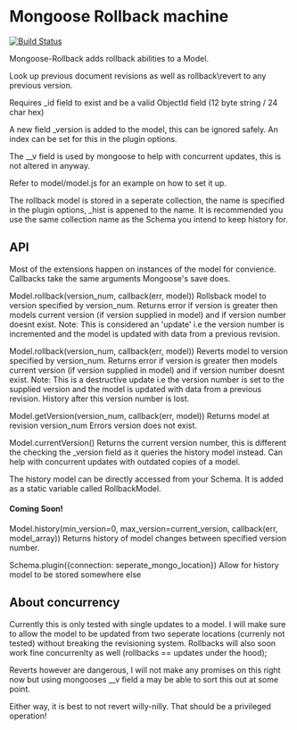 Mongoose Rollback machine 
=========================

[![Build Status](https://travis-ci.org/Snkz/mongoose-rollback.svg?branch=master)](https://travis-ci.org/Snkz/mongoose-rollback)

Mongoose-Rollback adds rollback abilities to a Model.

Look up previous document revisions as well as rollback\revert to any previous version.

Requires \_id field to exist and be a valid ObjectId field (12 byte string / 24 char hex)

A new field _version is added to the model, this can be ignored safely. An index can be set for this in the plugin options.

The \_\_v field is used by mongoose to help with concurrent updates, this is not altered in anyway.

Refer to model/model.js for an example on how to set it up.

The rollback model is stored in a seperate collection, the name is specified in the plugin options, \_hist is appened to the name. It is recommended you use the same collection name as the Schema you intend to keep history for.

## API

Most of the extensions happen on instances of the model for convience.
Callbacks take the same arguments Mongoose's save does.

Model.rollback(version_num, callback(err, model))
Rollsback model to version specified by version_num. Returns error if version is greater then models current version (if version supplied in model) and if version number doesnt exist. Note: This is considered an 'update' i.e the version number is incremented and the model is updated with data from a previous revision.

Model.rollback(version_num, callback(err, model))
Reverts model to version specified by version_num. Returns error if version is greater then models current version (if version supplied in model) and if version number doesnt exist. Note: This is a destructive update  i.e the version number is set to the supplied version  and the model is updated with data from a previous revision. History after this version number is lost.

Model.getVersion(version_num, callback(err, model))
Returns model at revision version_num Errors version does not exist.

Model.currentVersion() 
Returns the current version number, this is different the checking the \_version field as it queries the history model instead. Can help with concurrent updates with outdated copies of a model.

The history model can be directly accessed from your Schema. It is added as a static variable called RollbackModel.

#### Coming Soon!
Model.history(min\_version=0, max\_version=current\_version, callback(err, model_array))
Returns history of model changes between specified version number.

Schema.plugin({connection: seperate\_mongo\_location})
Allow for history model to be stored somewhere else


## About concurrency

Currently this is only tested with single updates to a model. I will make sure to allow the model to be updated from two seperate locations (currenly not tested) without breaking the revisioning system. Rollbacks will also soon work fine concurrenlty as well (rollbacks == updates under the hood);

Reverts however are dangerous, I will not make any promises on this right now but using mongooses \_\_v field a may be able to sort this out at some point.

Either way, it is best to not revert willy-nilly. That should be a privileged operation!

